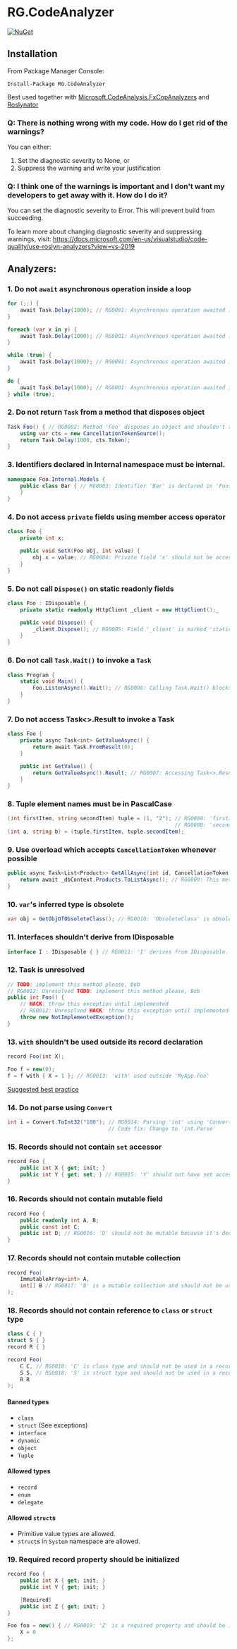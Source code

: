 # RG.CodeAnalyzer

[![NuGet](https://img.shields.io/nuget/v/RG.CodeAnalyzer.svg)](https://www.nuget.org/packages/RG.CodeAnalyzer/)

## Installation
From Package Manager Console:
```
Install-Package RG.CodeAnalyzer
```

Best used together with [Microsoft.CodeAnalysis.FxCopAnalyzers](https://www.nuget.org/packages/Microsoft.CodeAnalysis.FxCopAnalyzers/) and [Roslynator](https://www.nuget.org/packages/Roslynator.Analyzers/)

### Q: There is nothing wrong with my code. How do I get rid of the warnings?
You can either:
1. Set the diagnostic severity to None, or
2. Suppress the warning and write your justification

### Q: I think one of the warnings is important and I don't want my developers to get away with it. How do I do it?
You can set the diagnostic severity to Error. This will prevent build from succeeding.

To learn more about changing diagnostic severity and suppressing warnings, visit: https://docs.microsoft.com/en-us/visualstudio/code-quality/use-roslyn-analyzers?view=vs-2019

## Analyzers:
### 1. Do not `await` asynchronous operation inside a loop
```cs
for (;;) {
    await Task.Delay(1000); // RG0001: Asynchronous operation awaited inside for loop.
}

foreach (var x in y) {
    await Task.Delay(1000); // RG0001: Asynchronous operation awaited inside foreach loop.
}

while (true) {
    await Task.Delay(1000); // RG0001: Asynchronous operation awaited inside while loop.
}

do {
    await Task.Delay(1000); // RG0001: Asynchronous operation awaited inside do..while loop.
} while (true);
```

### 2. Do not return `Task` from a method that disposes object
```cs
Task Foo() { // RG0002: Method 'Foo' disposes an object and shouldn't return Task.
    using var cts = new CancellationTokenSource();
    return Task.Delay(1000, cts.Token);
}
```

### 3. Identifiers declared in Internal namespace must be internal.
```cs
namespace Foo.Internal.Models {
    public class Bar { // RG0003: Identifier 'Bar' is declared in 'Foo.Internal.Models' namespace, and thus must be declared internal.
    }
}
```

### 4. Do not access `private` fields using member access operator
```cs
class Foo {
    private int x;

    public void SetX(Foo obj, int value) {
        obj.x = value; // RG0004: Private field 'x' should not be accessed directly.
    }
}
```

### 5. Do not call `Dispose()` on static readonly fields
```cs
class Foo : IDisposable {
    private static readonly HttpClient _client = new HttpClient();_

    public void Dispose() {
        _client.Dispose(); // RG0005: Field '_client' is marked 'static readonly' and should not be disposed.
    }
}
```

### 6. Do not call `Task.Wait()` to invoke a `Task`
```cs
class Program {
    static void Main() {
        Foo.ListenAsync().Wait(); // RG0006: Calling Task.Wait() blocks current thread and is not recommended. Use await instead.
    }
}
```

### 7. Do not access Task<>.Result to invoke a Task
```cs
class Foo {
    private async Task<int> GetValueAsync() {
        return await Task.FromResult(0);
    }

    public int GetValue() {
        return GetValueAsync().Result; // RG0007: Accessing Task<>.Result blocks current thread and is not recommended. Use await instead.
    }
}
```

### 8. Tuple element names must be in PascalCase
```cs
(int firstItem, string secondItem) tuple = (1, "2"); // RG0008: 'firstItem' is not a proper name of a tuple element.
                                                     // RG0008: 'secondItem' is not a proper name of a tuple element.
(int a, string b) = (tuple.firstItem, tuple.secondItem);
```

### 9. Use overload which accepts `CancellationToken` whenever possible
```cs
public async Task<List<Product>> GetAllAsync(int id, CancellationToken cancellationToken) {
    return await _dbContext.Products.ToListAsync(); // RG0009: This method has an overload that accepts CancellationToken.
}
```

### 10. `var`'s inferred type is obsolete
```cs
var obj = GetObjOfObsoleteClass(); // RG0010: 'ObsoleteClass' is obsolete.
```

### 11. Interfaces shouldn't derive from IDisposable
```cs
interface I : IDisposable { } // RG0011: 'I' derives from IDisposable.
```

### 12. Task is unresolved
```cs
// TODO: implement this method please, Bob
// RG0012: Unresolved TODO: implement this method please, Bob
public int Foo() {
    // HACK: throw this exception until implemented
    // RG0012: Unresolved HACK: throw this exception until implemented
    throw new NotImplementedException();
}
```

### 13. `with` shouldn't be used outside its record declaration
```cs
record Foo(int X);

Foo f = new(0);
f = f with { X = 1 }; // RG0013: 'with' used outside 'MyApp.Foo'
```
[Suggested best practice](https://github.com/ronnygunawan/analyzers/issues/33)

### 14. Do not parse using `Convert`
```cs
int i = Convert.ToInt32("100"); // RG0014: Parsing 'int' using 'Convert.ToInt32'
                                // Code fix: Change to 'int.Parse'
```

### 15. Records should not contain `set` accessor
```cs
record Foo {
    public int X { get; init; }
    public int Y { get; set; } // RG0015: 'Y' should not have set accessor because it's declared in a record
}
```

### 16. Records should not contain mutable field
```cs
record Foo {
    public readonly int A, B;
    public const int C;
    public int D; // RG0016: 'D' should not be mutable because it's declared in a record
}
```

### 17. Records should not contain mutable collection
```cs
record Foo(
    ImmutableArray<int> A,
    int[] B // RG0017: 'B' is a mutable collection and should not be used in a record
);
```

### 18. Records should not contain reference to `class` or `struct` type
```cs
class C { }
struct S { }
record R { }

record Foo(
    C C, // RG0018: 'C' is class type and should not be used in a record
    S S, // RG0018: 'S' is struct type and should not be used in a record
    R R
);
```

#### Banned types
- `class`
- `struct` (See exceptions)
- `interface`
- `dynamic`
- `object`
- `Tuple`

#### Allowed types
- `record`
- `enum`
- `delegate`

#### Allowed `struct`s
- Primitive value types are allowed.
- `struct`s in `System` namespace are allowed.

### 19. Required record property should be initialized
```cs
record Foo {
    public int X { get; init; }
    public int Y { get; init; }

    [Required]
    public int Z { get; init; }
}

Foo foo = new() { // RG0019: 'Z' is a required property and should be initialized
    X = 0
};
```
